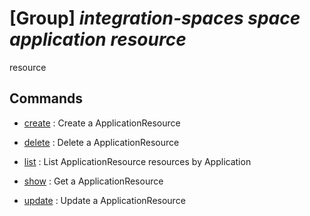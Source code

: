 # [Group] _integration-spaces space application resource_

resource

## Commands

- [create](/Commands/integration-spaces/space/application/resource/_create.md)
: Create a ApplicationResource

- [delete](/Commands/integration-spaces/space/application/resource/_delete.md)
: Delete a ApplicationResource

- [list](/Commands/integration-spaces/space/application/resource/_list.md)
: List ApplicationResource resources by Application

- [show](/Commands/integration-spaces/space/application/resource/_show.md)
: Get a ApplicationResource

- [update](/Commands/integration-spaces/space/application/resource/_update.md)
: Update a ApplicationResource
